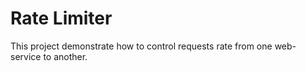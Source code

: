 # Rate Limiter

This project demonstrate how to control requests rate from one web-service to another.